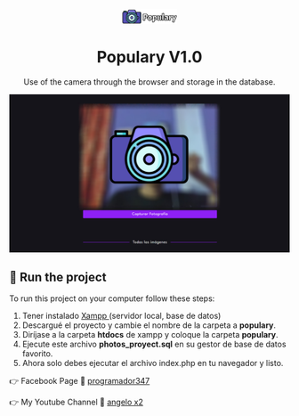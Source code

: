 <!-- header -->
<div align="center">
  <img src="./logo/logo_populary.png" alt="Logo" title="Logo" width="100px">
</div>
<h1 align="center">
  Populary V1.0
</h1>
<p align="center"> 
   Use of the camera through the browser and storage in the database.
</p>

<!-- main -->
<p align="center">
  <a href="https://populary.000webhostapp.com/" target="_blank">
    <img src="./images_readme/demo_populary.jpg" alt="Link Populary" title="Populary" />
  </a>
</p>

<!-- ejecución del proyecto -->
<h2>
    &#128193
    Run the project
</h2>
<p>
    To run this project on your computer follow these steps:
</p>
<ol>
    <li>
        Tener instalado 
        <a href='https://www.apachefriends.org/es/index.html' target='_blank'>
            Xampp
        </a>(servidor local, base de datos)
    </li>
    <li>
        Descargué el proyecto y cambie el nombre de la carpeta a 
        <strong>populary</strong>.
    </li>
    <li>
        Diríjase a la carpeta <strong>htdocs</strong> de xampp y coloque la carpeta <strong>populary</strong>.
    </li>
    <li>
        Ejecute este archivo <strong>photos_proyect.sql</strong> en su gestor de base de datos favorito.
    </li>
    <li>
        Ahora solo debes ejecutar el archivo index.php en tu navegador y listo.
    </li>
</ol>
<p align="left">
    &#128073; Facebook Page &#128153;
    <a href="https://www.facebook.com/Programador347-101320832263307" target="_blank">programador347</a>
</p>
<p align="left">
    &#128073; My Youtube Channel &#127909;
    <a href="https://www.youtube.com/c/angelox2Patrick" target="_blank">angelo x2</a>
</p>